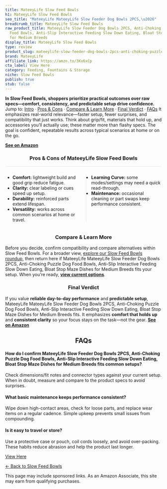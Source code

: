 ```yaml
---
title: MateeyLife Slow Feed Bowls
h1: MateeyLife Slow Feed Bowls
seo_title: "MateeyLife MateeyLife Slow Feeder Dog Bowls 2PCS,\u2026"
breadcrumb_title: MateeyLife Slow Feed Bowls
raw_product_title: MateeyLife Slow Feeder Dog Bowls 2PCS, Anti-Choking Puzzle Dog
  Food Bowls, Anti-Slip Interactive Feeding Slow Down Eating, Bloat Stop Maze Dishes
  for Medium Breeds
display_title: MateeyLife Slow Feed Bowls
type: review
product_slug: mateeylife-slow-feeder-dog-bowls-2pcs-anti-choking-puzzle-dog-food-bowl-92f270d7
brand: MateeyLife
affiliate_link: https://amzn.to/3Kx6xCp
cta_label: View Here
category: Feeding, Fountains & Storage
niche: Slow Feed Bowls
publish: true
stub: false
---
```


<div id="intro" class="full-width"><p><strong>In Slow Feed Bowls, shoppers prioritize practical outcomes over raw specs&mdash;comfort, consistency, and predictable setup drive confidence.</strong> Jump to: <a href="#intro">Intro</a> · <a href="#pros-cons">Pros &amp; Cons</a> · <a href="#compare-more">Compare &amp; Learn More</a> · <a href="#verdict">Final Verdict</a> · <a href="#faqs">FAQs</a> It emphasizes real-world relevance&mdash;faster setup, fewer surprises, and compatibility that just works. Think about grip/fit, materials that hold up, and accessories you’ll actually use; these matter more than flashy specs. The goal is confident, repeatable results across typical scenarios at home or on the go.</p><p><a href="https://amzn.to/3Kx6xCp" rel="nofollow sponsored noopener" target="_blank"><strong>See on Amazon</strong></a></p></div>
<h3 id="pros-cons" style="text-align:center;">Pros &amp; Cons of MateeyLife Slow Feed Bowls</h3>
<div class="pc-grid" style="display:grid;grid-template-columns:1fr 1fr;gap:16px;border-top:1px solid #e5e7eb;padding-top:12px;">
  <ul>
    <li><strong>Comfort:</strong> lightweight build and good grip reduce fatigue.</li>
    <li><strong>Clarity:</strong> clear labeling or cues speed up setup.</li>
    <li><strong>Durability:</strong> reinforced parts extend lifespan.</li>
    <li><strong>Versatility:</strong> works across common scenarios at home or travel.</li>
  </ul>
  <ul style="border-left:1px solid #e5e7eb;padding-left:16px;">
    <li><strong>Learning Curve:</strong> some modes/settings may need a quick read-through.</li>
    <li><strong>Maintenance:</strong> occasional cleaning or part swaps keep performance consistent.</li>
  </ul>
</div>


<h3 id="compare-more" style="text-align:center;">Compare &amp; Learn More</h3>
<p>Before you decide, confirm compatibility and compare alternatives within Slow Feed Bowls. For a broader view, <a href="#">explore our Slow Feed Bowls roundup</a>, then return here if MateeyLife MateeyLife Slow Feeder Dog Bowls 2PCS, Anti-Choking Puzzle Dog Food Bowls, Anti-Slip Interactive Feeding Slow Down Eating, Bloat Stop Maze Dishes for Medium Breeds fits your setup. When you’re ready, <a href="https://amzn.to/3Kx6xCp" rel="nofollow sponsored noopener" target="_blank"><strong>view current options</strong></a>.</p>

<h3 id="verdict" style="text-align:center;">Final Verdict</h3>
<p>If you value <strong>reliable day-to-day performance</strong> and <strong>predictable setup</strong>, MateeyLife MateeyLife Slow Feeder Dog Bowls 2PCS, Anti-Choking Puzzle Dog Food Bowls, Anti-Slip Interactive Feeding Slow Down Eating, Bloat Stop Maze Dishes for Medium Breeds fits. It emphasizes <strong>comfort that holds up</strong> and <strong>consistent clarity</strong> so your focus stays on the task&mdash;not the gear. <a href="https://amzn.to/3Kx6xCp" rel="nofollow sponsored noopener" target="_blank"><strong>See on Amazon</strong></a></p>

<h2 id="faqs" style="text-align:center;">FAQs</h2>
<h4><strong>How do I confirm MateeyLife Slow Feeder Dog Bowls 2PCS, Anti-Choking Puzzle Dog Food Bowls, Anti-Slip Interactive Feeding Slow Down Eating, Bloat Stop Maze Dishes for Medium Breeds fits common setups?</strong></h4>
<p>Check dimensions/fit notes and connector types against your current setup. When in doubt, measure and compare to the product specs to avoid surprises.</p>
<h4><strong>What basic maintenance keeps performance consistent?</strong></h4>
<p>Wipe down high-contact areas, check for loose parts, and replace wear items on a regular cadence. Simple upkeep prevents small issues from compounding.</p>
<h4><strong>Is it easy to travel or store?</strong></h4>
<p>Use a protective case or pouch, coil cords loosely, and avoid over-packing. These habits reduce abrasion and help the product last longer.</p>

<p><a class="btn" href="https://amzn.to/3Kx6xCp" target="_blank" rel="nofollow sponsored noopener">View Here</a></p>
<p><a href="/roundups/feeding-fountains-storage/slow-feed-bowls/">← Back to Slow Feed Bowls</a></p>
<aside class="disclosure">This page may include sponsored links. As an Amazon Associate, this site may earn from qualifying purchases.</aside>
